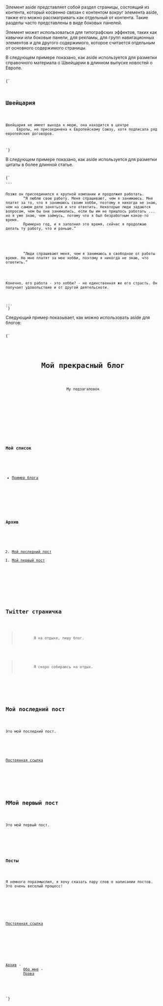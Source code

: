 <p>
    Элемент <LE>aside</LE> представляет собой раздел страницы, состоящий из контента, который косвенно связан с контентом вокруг элемента <LE>aside</LE>, также его можно рассматривать как отдельный от контента. Такие разделы часто представлены в виде боковых панелей.
</p>

<p>
    Элемент может использоваться для типографских эффектов, таких как кавычки или боковые панели, для рекламы, для групп навигационных элементов и для другого содержимого, которое считается отдельным от основного содержимого страницы.
</p>

<ExampleBox>

В следующем примере показано, как <LE>aside</LE> используется для разметки справочного материала о Швейцарии в длинном выпуске новостей о Европе.

<Code>
{`
<aside>
 	<h1>Швейцария</h1>
 	<p>Швейцария не имеет выхода к морю, она находится в центре
 	 Европы, не присоединена к Европейскому Союзу, хотя подписала ряд европейских договоров.</p>
</aside>
`}
</Code>

</ExampleBox>

<ExampleBox>

В следующем примере показано, как <LE>aside</LE> используется для разметки цитаты в более длинной статье.

<Code>
{`
...
	<p>Позже он присоединился к крупной компании и продолжил работать.
		<q>Я люблю свою работу. Меня спрашивают, чем я занимаюсь. Мне платят за то, что я занимаюсь своим хобби, поэтому я никогда не знаю, чем на самом деле заняться и что ответить. Некоторые люди задаются вопросом, чем бы они занимались, если бы им не пришлось работать ... но я уже знаю, чем займусь, потому что я был безработным какое-то время.
		Примерно год, и я заполнил это время, сейчас я продолжаю делать ту работу, что и раньше.</q>
	</p>
	<aside>
 		<q>Люди спрашивают меня, чем я занимаюсь в свободное от работы время. Но мне платят за мое хобби, поэтому я никогда не знаю, что ответить.</q>
	</aside>
	<p>Конечно, его работа - это хобби? - не единственная же его страсть. Он получает удовольствие и от другой деятельсноти.
	</p>
...
`}
</Code>

</ExampleBox>

<ExampleBox>

Следующий пример показывает, как можно использовать <LE>aside</LE> для блогов:

<Code>
{`
<body>
<header>
  	<h1>Мой прекрасный блог</h1>
  	<p>My подзагаловок</p>
</header>
<aside>
  	<!-- здесь aside содержит два раздела, которые связаны на странице: ссылки и другие сообщения в блогах  -->
  	<nav>
   		<h1>Мой список</h1>
  		 <ul>
   			 <li><a href="https://blog.example.com/">Пример блога</a>
   		</ul>
  	</nav>
  	<nav>
  		<h1>Архив</h1>
   		<ol reversed>
   			<li><a href="/last-post">Мой последний пост</a>
    		<li><a href="/first-post">Мой первый пост</a>
   		</ol>
  	</nav>
</aside>
<aside>
  	<!-- здесь aside таже связан с информацией на странице и содержит сообщения из твиттера автора блога -->
  	<h1>Twitter страничка</h1>
  	<blockquote cite="https://twitter.example.net/t31351234">
  		Я на отдыхе, пишу блог.
 	</blockquote>
  	<blockquote cite="https://twitter.example.net/t31219752">
  		Я скоро собираюсь на отдых.
  	</blockquote>
</aside>
<article>
 	<!-- это пост из блога -->
  	<h1>Мой последний пост</h1>
  		<p>Это мой последний пост.</p>
 	<footer>
   		<p><a href="/last-post" rel=bookmark>Постоянная ссылка</a>
  	</footer>
</article>
<article>
  	<!-- это тоже пост из блога -->
  	<h1>MМой первый пост</h1>
  		<p>Это мой первый пост.</p>
  		<aside>
  		 <!-- здесь aside употребляется для написания поста в блоге, он находится внутри
   		<article> элемента; это неверно, взамен, сюда нужно поставить подзаголовок, даже если он кажется здесь несовсем уместным,
   		особенно, для отображения на всей странице целиком -->
   		<h1>Посты</h1>
   		<p>Я немного поразмыслил, я хочу сказать пару слов о написании постов. Это очень веселый процесс!</p>
  		</aside>
 	<footer>
   		<p><a href="/first-post" rel=bookmark>Постоянная ссылка</a>
  	</footer>
 	</article>
 	<footer>
 		<p><a href="/archives">Архив</a> -
  		<a href="/about">Обо мне</a> -
   		<a href="/copyright">Права</a></p>
 	</footer>
</body>
`}
</Code>

</ExampleBox>
